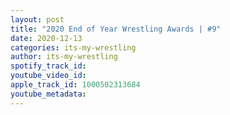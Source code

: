 ```yaml
---
layout: post
title: "2020 End of Year Wrestling Awards | #9"
date: 2020-12-13
categories: its-my-wrestling
author: its-my-wrestling
spotify_track_id: 
youtube_video_id: 
apple_track_id: 1000502313684
youtube_metadata: 
---
```

